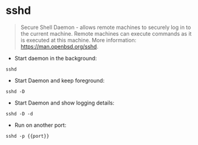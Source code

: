 # sshd

> Secure Shell Daemon - allows remote machines to securely log in to the current machine.
> Remote machines can execute commands as it is executed at this machine.
> More information: <https://man.openbsd.org/sshd>.

- Start daemon in the background:

`sshd`

- Start Daemon and keep foreground:

`sshd -D`

- Start Daemon and show logging details:

`sshd -D -d`

- Run on another port:

`sshd -p {{port}}`
